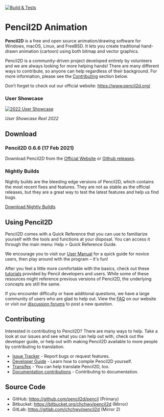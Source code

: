[![Build & Tests](https://github.com/pencil2d/pencil/actions/workflows/ci.yml/badge.svg)](https://github.com/pencil2d/pencil/actions/workflows/ci.yml)

# Pencil2D Animation

**Pencil2D** is a free and open source animation/drawing software for Windows, macOS, Linux, and FreeBSD. It lets you create traditional hand-drawn animation (cartoon) using both bitmap and vector graphics.

Pencil2D is a community-driven project developed entirely by volunteers and we are always looking for more helping hands! There are many different ways to contribute, so anyone can help regardless of their background. For more information, please see the [Contributing](#contributing) section below.

Don’t forget to check out our official website: <https://www.pencil2d.org/>

### User Showcase

[![2022 User Showcase](http://img.youtube.com/vi/ma52j9B1kEM/hqdefault.jpg)](https://www.youtube.com/watch?v=ma52j9B1kEM)

_User Showcase Reel 2022_

## Download

### Pencil2D 0.6.6 (17 Feb 2021)

Download Pencil2D from the [Official Website][p2d-download] or [Github releases][gh-release].

[p2d-download]: https://www.pencil2d.org/download/
[gh-release]: https://github.com/pencil2d/pencil/releases

### Nightly Builds

Nightly builds are the bleeding edge versions of Pencil2D, which contains the most recent fixes and features. They are not as stable as the official releases, but they are a great way to test the latest features and help us find bugs.

[Download Nightly Buildls](https://www.pencil2d.org/download/nightly/)

## Using Pencil2D

Pencil2D comes with a Quick Reference that you can use to familiarize yourself with the tools and functions at your disposal. You can access it through the main menu: Help > Quick Reference Guide.

We encourage you to visit our [User Manual][user-man] for a quick guide for novice users, then play around with the program – it's fun!

[user-man]: https://www.pencil2d.org/doc/user-manual.html

After you feel a little more comfortable with the basics, check out these [tutorials][pencil-tutorials] provided by Pencil developers and users. While some of these resources might reference previous versions of Pencil2D, the underlying concepts are still the same.

[pencil-tutorials]: https://www.pencil2d.org/doc/tutorials.html

If you encounter difficulty or have additional questions, we have a large community of users who are glad to help out. View the [FAQ][p2d-faq] on our website or visit our [discussion forums][p2d-discussion] to post a new question.

[p2d-faq]: https://www.pencil2d.org/doc/faq.html
[p2d-discussion]: https://discuss.pencil2d.org/c/support/5

## Contributing

Interested in contributing to Pencil2D? There are many ways to help. Take a look at our issues and see what you can help out with, check out the developer guide, or help out with making Pencil2D available to more people by contributing to translation.

* [Issue Tracker](https://github.com/pencil2d/pencil/issues) - Report bugs or request features.
* [Developer Guide](https://dev.pencil2d.org/) - Learn how to compile Pencil2D yourself.
* [Transifex](https://explore.transifex.com/pencil2d/pencil2d/) - You can help translate Pencil2D, too.
* [Documentation contributions](https://www.pencil2d.org/doc/CONTRIBUTING) - Contributing to documentation.

## Source Code

* GitHub: <https://github.com/pencil2d/pencil> (Primary)
* Bitbucket: <https://bitbucket.org/chchwy/pencil2d> (Mirror)
* GitLab: <https://gitlab.com/chchwy/pencil2d> (Mirror 2)
